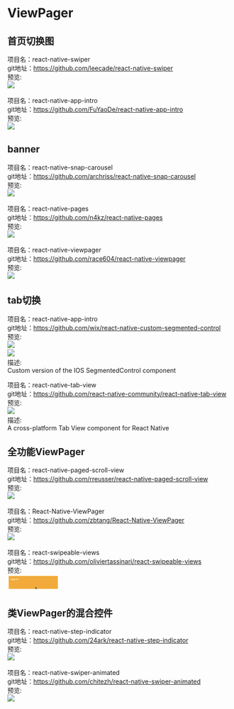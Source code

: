# ViewPager



## 首页切换图<br>




项目名：react-native-swiper<br>
git地址：https://github.com/leecade/react-native-swiper<br>
预览:<br>
<img src="https://camo.githubusercontent.com/67811c9b23719e308968ea425514edf85a0d36af/687474703a2f2f692e696d6775722e636f6d2f7a7273617a41472e6769663d33303078" width="23%"/>
<br>


项目名：react-native-app-intro<br>
git地址：https://github.com/FuYaoDe/react-native-app-intro<br>
预览:<br>
<img src="https://camo.githubusercontent.com/0070607c97ffa385a28618d4b40c6a913a5bfa67/687474703a2f2f692e67697068792e636f6d2f336f366f7a6a4c6f4f6e595458667a4a67512e676966" width="23%"/>
<br>


## banner<br>


项目名：react-native-snap-carousel<br>
git地址：https://github.com/archriss/react-native-snap-carousel<br>
预览:<br>
<img src="https://camo.githubusercontent.com/7590ec7e6b705a6e8e381397247d576c6db72147/68747470733a2f2f692e696d6775722e636f6d2f653157625a63752e676966" width="23%"/>
<br>

项目名：react-native-pages<br>
git地址：https://github.com/n4kz/react-native-pages<br>
预览:<br>
<img src="https://cloud.githubusercontent.com/assets/2055622/25063699/68d6914e-21f4-11e7-81fe-b72d8e003530.gif" width="23%"/>
<br>

项目名：react-native-viewpager<br>
git地址：https://github.com/race604/react-native-viewpager<br>
预览:<br>
<img src="https://github.com/race604/react-native-viewpager/raw/master/art/anim.gif" width="23%"/>
<br>

## tab切换<br>




项目名：react-native-app-intro<br>
git地址：https://github.com/wix/react-native-custom-segmented-control<br>
预览:<br>
<img src="https://github.com/wix/react-native-custom-segmented-control/raw/master/images/my_segmented3.gif" width="30%"/>
<br>
<img src="https://github.com/wix/react-native-custom-segmented-control/raw/master/images/my_segmented6.gif" width="30%"/>
<br>
描述:<br>
Custom version of the IOS SegmentedControl component
<br>


项目名：react-native-tab-view<br>
git地址：https://github.com/react-native-community/react-native-tab-view<br>
预览:<br>
<img src="https://raw.githubusercontent.com/satya164/react-native-tab-view/master/demo/demo.gif" width="26%"/>
<br>
描述:<br>
A cross-platform Tab View component for React Native
<br>

## 全功能ViewPager<br>


项目名：react-native-paged-scroll-view<br>
git地址：https://github.com/rreusser/react-native-paged-scroll-view<br>
预览:<br>
<img src="https://github.com/rreusser/react-native-paged-scroll-view/raw/master/example.gif" width="23%"/>
<br>

项目名：React-Native-ViewPager<br>
git地址：https://github.com/zbtang/React-Native-ViewPager<br>
预览:<br>
<img src="https://github.com/zbtang/React-Native-ViewPager/raw/master/imgs/titleIndicator.gif" width="23%"/>
<br>

项目名：react-swipeable-views<br>
git地址：https://github.com/oliviertassinari/react-swipeable-views<br>
预览:<br>
<img src="https://github.com/oliviertassinari/react-swipeable-views/raw/master/static/usage.gif" width="23%"/>
<br>

## 类ViewPager的混合控件<br>


项目名：react-native-step-indicator<br>
git地址：https://github.com/24ark/react-native-step-indicator<br>
预览:<br>
<img src="https://github.com/24ark/react-native-step-indicator/raw/master/art/HorizontalStepIndicator.gif" width="23%"/>
<br>

项目名：react-native-swiper-animated<br>
git地址：https://github.com/chitezh/react-native-swiper-animated<br>
预览:<br>
<img src="https://raw.githubusercontent.com/chitezh/react-native-swiper-animated/master/examples/shots/leaf_stack.gif" width="23%"/>
<br>
